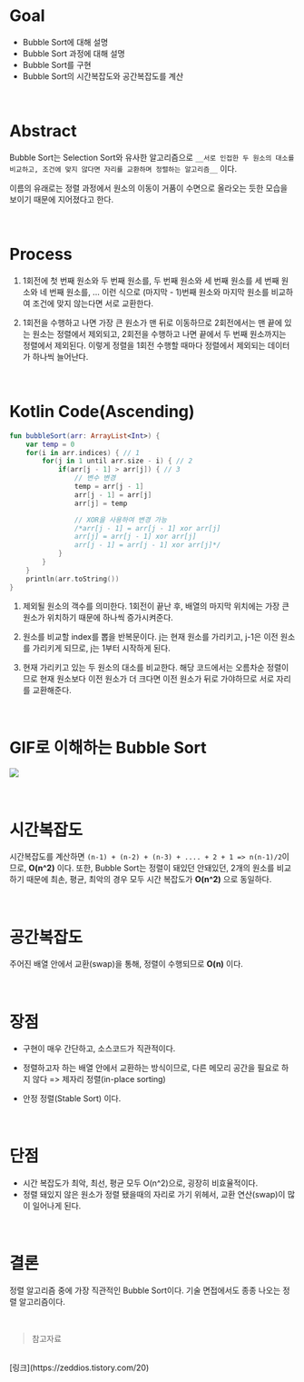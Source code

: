 # Goal
* Bubble Sort에 대해 설명
* Bubble Sort 과정에 대해 설명
* Bubble Sort를 구현
* Bubble Sort의 시간복잡도와 공간복잡도를 계산

<br/>

# Abstract
Bubble Sort는 Selection Sort와 유사한 알고리즘으로 `__서로 인접한 두 원소의 대소를 비교하고, 조건에 맞지 않다면 자리를 교환하며 정렬하는 알고리즘__` 이다.

이름의 유래로는 정렬 과정에서 원소의 이동이 거품이 수면으로 올라오는 듯한 모습을 보이기 때문에 지어졌다고 한다.

<br/>

# Process
1. 1회전에 첫 번째 원소와 두 번째 원소를, 두 번째 원소와 세 번째 원소를 세 번째 원소와 네 번째 원소를, ... 이런 식으로 (마지막 - 1)번째 원소와 마지막 원소를 비교하여 조건에 맞지 않는다면 서로 교환한다.

2. 1회전을 수행하고 나면 가장 큰 원소가 맨 뒤로 이동하므로 2회전에서는 맨 끝에 있는 원소는 정렬에서 제외되고, 2회전을 수행하고 나면 끝에서 두 번째 원소까지는 정렬에서 제외된다. 이렇게 정렬을 1회전 수행할 때마다 정렬에서 제외되는 데이터가 하나씩 늘어난다.

<br/>

# Kotlin Code(Ascending)
``` kotlin
fun bubbleSort(arr: ArrayList<Int>) {
    var temp = 0
    for(i in arr.indices) { // 1
        for(j in 1 until arr.size - i) { // 2
            if(arr[j - 1] > arr[j]) { // 3
                // 변수 변경
                temp = arr[j - 1]
                arr[j - 1] = arr[j]
                arr[j] = temp

                // XOR을 사용하여 변경 가능
                /*arr[j - 1] = arr[j - 1] xor arr[j]
                arr[j] = arr[j - 1] xor arr[j]
                arr[j - 1] = arr[j - 1] xor arr[j]*/
            }
        }
    }
    println(arr.toString())
}
```

1. 제외될 원소의 객수를 의미한다. 1회전이 끝난 후, 배열의 마지막 위치에는 가장 큰 원소가 위치하기 때문에 하나씩 증가시켜준다.

2. 원소를 비교할 index를 뽑을 반복문이다. j는 현재 원소를 가리키고, j-1은 이전 원소를 가리키게 되므로, j는 1부터 시작하게 된다.

3. 현재 가리키고 있는 두 원소의 대소를 비교한다. 해당 코드에서는 오름차순 정렬이므로 현재 원소보다 이전 원소가 더 크다면 이전 원소가 뒤로 가야하므로 서로 자리를 교환해준다.

<br/>

# GIF로 이해하는 Bubble Sort
![](https://github.com/GimunLee/tech-refrigerator/raw/master/Algorithm/resources/bubble-sort-001.gif)

<br/>

# 시간복잡도
시간복잡도를 계산하면 `(n-1) + (n-2) + (n-3) + .... + 2 + 1 => n(n-1)/2`이므로, __O(n^2)__ 이다. 또한, Bubble Sort는 정렬이 돼있던 안돼있던, 2개의 원소를 비교하기 때문에 최손, 평균, 최악의 경우 모두 시간 복잡도가 __O(n^2)__ 으로 동일하다.

<br/>

# 공간복잡도
주어진 배열 안에서 교환(swap)을 통해, 정렬이 수행되므로 __O(n)__ 이다.

<br/>

# 장점
* 구현이 매우 간단하고, 소스코드가 직관적이다.

* 정렬하고자 하는 배열 안에서 교환하는 방식이므로, 다른 메모리 공간을 필요로 하지 않다 => 제자리 정렬(in-place sorting)

* 안정 정렬(Stable Sort) 이다.

<br/>

# 단점
* 시간 복잡도가 최악, 최선, 평균 모두 O(n^2)으로, 굉장히 비효율적이다.
* 정렬 돼있지 않은 원소가 정렬 됐을때의 자리로 가기 위헤서, 교환 연산(swap)이 많이 일어나게 된다.

<br/>

# 결론
정렬 알고리즘 중에 가장 직관적인 Bubble Sort이다. 기술 면접에서도 종종 나오는 정렬 알고리즘이다.

<br/>

> 참고자료
<br/>
[링크](https://zeddios.tistory.com/20)
